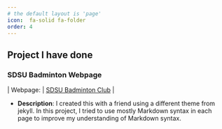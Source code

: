 ```yaml
---
# the default layout is 'page'
icon:  fa-solid fa-folder
order: 4
---
```

## Project I have done

### SDSU Badminton Webpage 

| Webpage:    | [SDSU Badminton Club](https://datpersonal.github.io/sdsubadminton) |

- **Description**: I created this with a friend using a different theme from jekyll. In this project, I tried to use mostly Markdown syntax in each page to improve my understanding of Markdown syntax.
    
   
